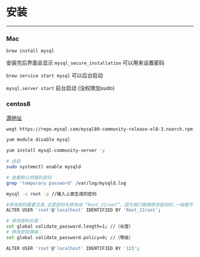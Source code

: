 # 安装

--------

### Mac

`brew install mysql` 

安装完后界面会显示 `mysql_secure_installation` 可以用来设置密码 

`brew service start mysql` 可以后台启动

`mysql.server start` 前台启动 (没权限加sudo)


### centos8

[源地址](https://repo.mysql.com/) 

```bash
wegt https://repo.mysql.com/mysql80-community-release-el8-3.noarch.rpm

yum module disable mysql

yum install mysql-community-server -y

# 自启
sudo systemctl enable mysqld

# 查看默认的随机密码
grep 'temporary password' /var/log/mysqld.log

mysql -u root -p //输入上面生成的密码

#修改密码需要注意,这里密码先修改成 “Root_21root”，因为我们随便修改密码时,一般都不满足它的策略
ALTER USER 'root'@'localhost' IDENTIFIED BY 'Root_21root';

# 修改密码长度：
set global validate_password.length=1; //（长度）
# 修改密码等级：
set global validate_password.policy=0; //（等级）

ALTER USER 'root'@'localhost' IDENTIFIED BY '123';

```



